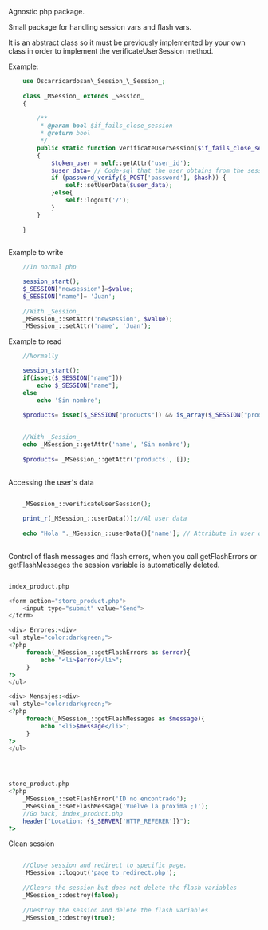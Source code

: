 Agnostic php package.

Small package for handling session vars and flash vars. 

It is an abstract class so it must be previously implemented by your own class in order to implement the verificateUserSession method.

Example:

```php
    use Oscarricardosan\_Session_\_Session_;
        
    class _MSession_ extends _Session_
    {
        
        /**
         * @param bool $if_fails_close_session
         * @return bool
         */
        public static function verificateUserSession($if_fails_close_session= true)
        {
            $token_user = self::getAttr('user_id');
            $user_data= // Code-sql that the user obtains from the session data.
            if (password_verify($_POST['password'], $hash)) {
                self::setUserData($user_data);
            }else{
                self::logout('/');
            }
        }
            
    }
    
```

Example to write
```php
    //In normal php

    session_start();
    $_SESSION["newsession"]=$value;
    $_SESSION["name"]= 'Juan';
    
    //With _Session_
    _MSession_::setAttr('newsession', $value);
    _MSession_::setAttr('name', 'Juan');
```

Example to read
```php
    //Normally

    session_start();
    if(isset($_SESSION["name"]))
        echo $_SESSION["name"];
    else 
        echo 'Sin nombre';
        
    $products= isset($_SESSION["products"]) && is_array($_SESSION["products"])?$_SESSION["products"]:[];
    

    //With _Session_
    echo _MSession_::getAttr('name', 'Sin nombre');
    
    $products= _MSession_::getAttr('products', []);
    
```


Accessing the user's data
```php

    _MSession_::verificateUserSession();
    
    print_r(_MSession_::userData());//Al user data 
    
    echo "Hola "._MSession_::userData()['name']; // Attribute in user data
    
```

Control of flash messages and flash errors, when you call getFlashErrors or getFlashMessages the session variable is automatically deleted.

```php

index_product.php

<form action="store_product.php">
    <input type="submit" value="Send">   
</form>

<div> Errores:<div> 
<ul style="color:darkgreen;">
<?php
     foreach(_MSession_::getFlashErrors as $error){
         echo "<li>$error</li>";
     }   
?>
</ul>

<div> Mensajes:<div> 
<ul style="color:darkgreen;">
<?php
     foreach(_MSession_::getFlashMessages as $message){
         echo "<li>$message</li>";
     }   
?>
</ul>




store_product.php
<?php 
    _MSession_::setFlashError('ID no encontrado');
    _MSession_::setFlashMessage('Vuelve la proxima ;)');
    //Go back, index_product.php
    header("Location: {$_SERVER['HTTP_REFERER']}");
?>

```


Clean session


```php

    //Close session and redirect to specific page.
    _MSession_::logout('page_to_redirect.php');
    
    //Clears the session but does not delete the flash variables
    _MSession_::destroy(false);
    
    //Destroy the session and delete the flash variables
    _MSession_::destroy(true);

```